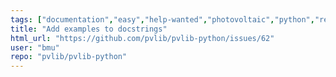 ```yaml
---
tags: ["documentation","easy","help-wanted","photovoltaic","python","renewable-energy","renewables","solar-energy","testing"]
title: "Add examples to docstrings"
html_url: "https://github.com/pvlib/pvlib-python/issues/62"
user: "bmu"
repo: "pvlib/pvlib-python"
---
```


